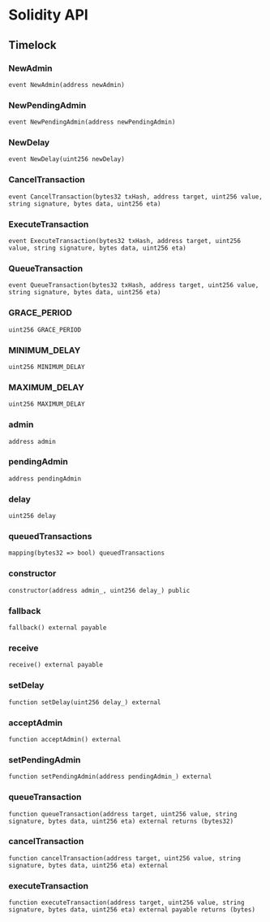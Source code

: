 # Solidity API

## Timelock

### NewAdmin

```solidity
event NewAdmin(address newAdmin)
```

### NewPendingAdmin

```solidity
event NewPendingAdmin(address newPendingAdmin)
```

### NewDelay

```solidity
event NewDelay(uint256 newDelay)
```

### CancelTransaction

```solidity
event CancelTransaction(bytes32 txHash, address target, uint256 value, string signature, bytes data, uint256 eta)
```

### ExecuteTransaction

```solidity
event ExecuteTransaction(bytes32 txHash, address target, uint256 value, string signature, bytes data, uint256 eta)
```

### QueueTransaction

```solidity
event QueueTransaction(bytes32 txHash, address target, uint256 value, string signature, bytes data, uint256 eta)
```

### GRACE_PERIOD

```solidity
uint256 GRACE_PERIOD
```

### MINIMUM_DELAY

```solidity
uint256 MINIMUM_DELAY
```

### MAXIMUM_DELAY

```solidity
uint256 MAXIMUM_DELAY
```

### admin

```solidity
address admin
```

### pendingAdmin

```solidity
address pendingAdmin
```

### delay

```solidity
uint256 delay
```

### queuedTransactions

```solidity
mapping(bytes32 => bool) queuedTransactions
```

### constructor

```solidity
constructor(address admin_, uint256 delay_) public
```

### fallback

```solidity
fallback() external payable
```

### receive

```solidity
receive() external payable
```

### setDelay

```solidity
function setDelay(uint256 delay_) external
```

### acceptAdmin

```solidity
function acceptAdmin() external
```

### setPendingAdmin

```solidity
function setPendingAdmin(address pendingAdmin_) external
```

### queueTransaction

```solidity
function queueTransaction(address target, uint256 value, string signature, bytes data, uint256 eta) external returns (bytes32)
```

### cancelTransaction

```solidity
function cancelTransaction(address target, uint256 value, string signature, bytes data, uint256 eta) external
```

### executeTransaction

```solidity
function executeTransaction(address target, uint256 value, string signature, bytes data, uint256 eta) external payable returns (bytes)
```

